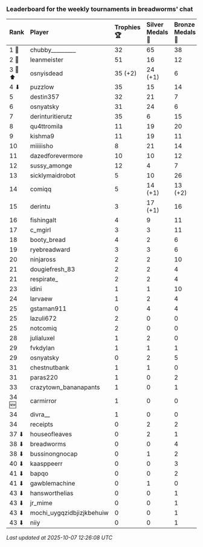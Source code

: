 ### Leaderboard for the weekly tournaments in breadworms' chat

| Rank   | Player                    | Trophies 🏆 | Silver Medals 🥈 | Bronze Medals 🥉 | Points       |
|:-------|:--------------------------|:------------|:-----------------|:-----------------|:-------------|
| 1 🥇   | chubby_________           | 32          | 65               | 38               | 180.0        |
| 2 🥈   | leanmeister               | 51          | 16               | 12               | 175.0        |
| 3 🥉 ⬆ | osnyisdead                | 35 (+2)     | 24 (+1)          | 6                | 132.0 (+7.0) |
| 4 ⬇    | puzzlow                   | 35          | 15               | 14               | 127.0        |
| 5      | destin357                 | 32          | 21               | 7                | 120.5        |
| 6      | osnyatsky                 | 31          | 24               | 6                | 120.0        |
| 7      | derinturitierutz          | 35          | 6                | 15               | 118.5        |
| 8      | qu4ttromila               | 11          | 19               | 20               | 62.0         |
| 9      | kishma9                   | 11          | 19               | 11               | 57.5         |
| 10     | miiiiisho                 | 8           | 21               | 14               | 52.0         |
| 11     | dazedforevermore          | 10          | 10               | 12               | 46.0         |
| 12     | sussy_amonge              | 12          | 4                | 7                | 43.5         |
| 13     | sicklymaidrobot           | 5           | 10               | 26               | 38.0         |
| 14     | comiqq                    | 5           | 14 (+1)          | 13 (+2)          | 35.5 (+2.0)  |
| 15     | derintu                   | 3           | 17 (+1)          | 16               | 34.0 (+1.0)  |
| 16     | fishingalt                | 4           | 9                | 11               | 26.5         |
| 17     | c_mgirl                   | 3           | 3                | 11               | 17.5         |
| 18     | booty_bread               | 4           | 2                | 6                | 17.0         |
| 19     | ryebreadward              | 3           | 3                | 6                | 15.0         |
| 20     | ninjaross                 | 2           | 2                | 10               | 13.0         |
| 21     | dougiefresh_83            | 2           | 2                | 4                | 10.0         |
| 21     | respirate_                | 2           | 2                | 4                | 10.0         |
| 23     | idini                     | 1           | 1                | 10               | 9.0          |
| 24     | larvaew                   | 1           | 2                | 4                | 7.0          |
| 25     | gstaman911                | 0           | 4                | 4                | 6.0          |
| 25     | lazuli672                 | 2           | 0                | 0                | 6.0          |
| 25     | notcomiq                  | 2           | 0                | 0                | 6.0          |
| 28     | julialuxel                | 1           | 2                | 0                | 5.0          |
| 29     | fvkdylan                  | 1           | 1                | 1                | 4.5          |
| 29     | osnyatsky                 | 0           | 2                | 5                | 4.5          |
| 31     | chestnutbank              | 1           | 1                | 0                | 4.0          |
| 31     | paras220                  | 1           | 0                | 2                | 4.0          |
| 33     | crazytown_bananapants     | 1           | 0                | 1                | 3.5          |
| 34 🆕  | carmirror                 | 1           | 0                | 0                | 3.0          |
| 34     | divra__                   | 1           | 0                | 0                | 3.0          |
| 34     | receipts                  | 0           | 2                | 2                | 3.0          |
| 37 ⬇   | houseofleaves             | 0           | 2                | 1                | 2.5          |
| 38 ⬇   | breadworms                | 0           | 0                | 4                | 2.0          |
| 38 ⬇   | bussinongnocap            | 0           | 1                | 2                | 2.0          |
| 40 ⬇   | kaasppeerr                | 0           | 0                | 3                | 1.5          |
| 41 ⬇   | bapqo                     | 0           | 0                | 2                | 1.0          |
| 41 ⬇   | gawblemachine             | 0           | 1                | 0                | 1.0          |
| 43 ⬇   | hansworthelias            | 0           | 0                | 1                | 0.5          |
| 43 ⬇   | jr_mime                   | 0           | 0                | 1                | 0.5          |
| 43 ⬇   | mochi_uygqzidbjizjkbehuiw | 0           | 0                | 1                | 0.5          |
| 43 ⬇   | niiy                      | 0           | 0                | 1                | 0.5          |

_Last updated at 2025-10-07 12:26:08 UTC_